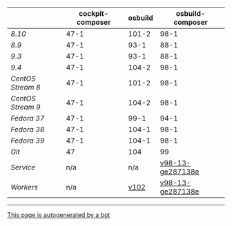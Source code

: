 |       | cockpit-composer    | osbuild    | osbuild-composer    |
|-------|---------------------|------------|---------------------|
*8.10* | 47-1 | 101-2 | 98-1
*8.9* | 47-1 | 93-1 | 88-1
*9.3* | 47-1 | 93-1 | 88-1
*9.4* | 47-1 | 104-2 | 98-1
*CentOS Stream 8* | 47-1 | 101-2 | 98-1
*CentOS Stream 9* | 47-1 | 104-2 | 98-1
*Fedora 37* | 47-1 | 99-1 | 94-1
*Fedora 38* | 47-1 | 104-1 | 98-1
*Fedora 39* | 47-1 | 104-1 | 98-1
*Git* | 47 | 104 | 99
*Service* | n/a | n/a | [v98-13-ge287138e](https://github.com/osbuild/osbuild-composer/compare/v98-13-ge287138e...main)
*Workers* | n/a | [v102](https://github.com/osbuild/osbuild/compare/v102...main) | [v98-13-ge287138e](https://github.com/osbuild/osbuild-composer/compare/v98-13-ge287138e...main)

---

[This page is autogenerated by a bot](https://gitlab.cee.redhat.com/osbuild/guides-bot/-/blob/main/release_overview.py)